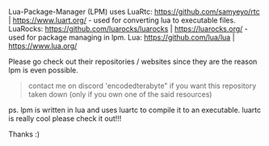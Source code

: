 Lua-Package-Manager (LPM) uses 
LuaRtc: https://github.com/samyeyo/rtc | https://www.luart.org/ - used for converting lua to executable files.
LuaRocks: https://github.com/luarocks/luarocks | https://luarocks.org/ - used for package managing in lpm.
Lua: https://github.com/lua/lua | https://www.lua.org/

Please go check out their repositories / websites since they are the reason lpm is even possible.
> contact me on discord 'encodedterabyte" if you want this repository taken down (only if you own one of the said resources)

ps. lpm is written in lua and uses luartc to compile it to an executable. luartc is really cool please check it out!!!

Thanks :)
